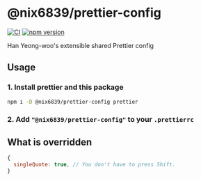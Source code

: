 # @nix6839/prettier-config

[![CI](https://github.com/nix6839/prettier-config/actions/workflows/ci.yml/badge.svg)](https://github.com/nix6839/prettier-config/actions/workflows/ci.yml)
[![npm version](https://badge.fury.io/js/@nix6839%2Fprettier-config.svg)](https://badge.fury.io/js/@nix6839%2Fprettier-config)

Han Yeong-woo's extensible shared Prettier config

## Usage

### 1. Install prettier and this package

```sh
npm i -D @nix6839/prettier-config prettier
```

### 2. Add `"@nix6839/prettier-config"` to your `.prettierrc`

## What is overridden

```js
{
  singleQuote: true, // You don't have to press Shift.
}
```
